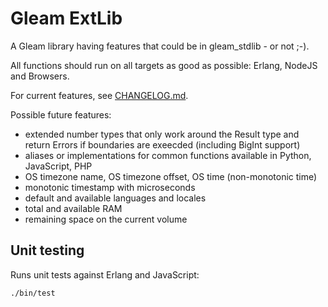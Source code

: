 # Gleam ExtLib
<!--
[![Package Version](https://img.shields.io/hexpm/v/extlib)](https://hex.pm/packages/extlib)
[![Hex Docs](https://img.shields.io/badge/hex-docs-ffaff3)](https://hexdocs.pm/extlib/)
-->
A Gleam library having features that could be in gleam_stdlib - or not ;-).

All functions should run on all targets as good as possible: Erlang, NodeJS and Browsers.

For current features, see [CHANGELOG.md](Changelog).

Possible future features:

- extended number types that only work around the Result type and return Errors if boundaries are exeecded (including BigInt support)
- aliases or implementations for common functions available in Python, JavaScript, PHP
- OS timezone name, OS timezone offset, OS time (non-monotonic time)
- monotonic timestamp with microseconds
- default and available languages and locales
- total and available RAM
- remaining space on the current volume

## Unit testing

Runs unit tests against Erlang and JavaScript:

```sh
./bin/test
```

<!--
## Installation

If available on Hex this package can be added to your Gleam project:

```sh
gleam add extlib
```

and its documentation can be found at <https://hexdocs.pm/extlib>. -->
